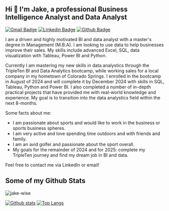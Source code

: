 ## Hi 👋 I'm Jake, a professional Business Intelligence Analyst and Data Analyst
[![Gmail Badge](https://img.shields.io/badge/-jake.wise.jw@gmail.com-c14438?style=flat&logo=Gmail&logoColor=white&link=mailto:jake.wise.jw@gmail.com)](mailto:jake.wise.jw@gmail.com) 
[![Linkedin Badge](https://img.shields.io/badge/-https://www.linkedin.com/in/jake--wise/-0072b1?style=flat&logo=Linkedin&logoColor=white&link=https://www.linkedin.com/in/https://www.linkedin.com/in/jake--wise//)](https://www.linkedin.com/in/https://www.linkedin.com/in/jake--wise//) [![Github Badge](https://img.shields.io/badge/-jake-wise-grey?style=flat&logo=github&logoColor=white&link=https://github.com/jake-wise/)](https://www.github.com/jake-wise/) <p align='left'>I am a driven and highly motivated BI and data analyst with a master's degree in Management (M.B.A). I am looking to use data to help businesses improve their sales. My skills include advanced Excel, SQL, data visualization with Tableau, Power BI and Python.

Currently I am mastering my new skills in data analystics through the TripleTen BI and Data Analytics bootcamp, while working sales for a local company in my hometown of Colorado Springs. I enrolled in the bootcamp in August of 2024 and will complete it by December 2024 with skills in SQL, Tableau, Python and Power BI. I also completed a number of in-depth practical projects that have provided me with real-world knowledge and experience. My goal is to transition into the data analystics field within the next 8-months.

Some facts about me:
- I am passionate about sports and would like to work in the business or sports business spheres.
- I am very active and love spending time outdoors and with friends and family.
- I am an avid golfer and passionate about the sport overall.
- My goals for the remainder of 2024 and for 2025: complete my TripleTen journey and find my dream job in BI and data.

Feel free to contact me via LinkedIn or email!

## Some of my Github Stats
<p align=left> <img src=https://komarev.com/ghpvc/?username=jake-wise alt=jake-wise /> </p>

[![Github stats](https://github-readme-stats.vercel.app/api?username=jake-wise&show_icons=true&include_all_commits=true)](https://github.com/jake-wise/github-readme-stats)
[![Top Langs](https://github-readme-stats.vercel.app/api/top-langs/?username=jake-wise&layout=compact)](https://github.com/jake-wise/github-readme-stats)
